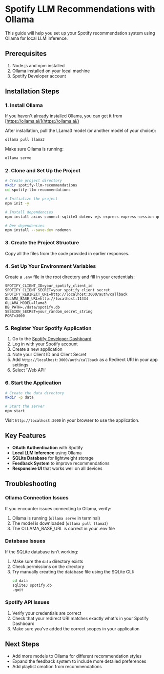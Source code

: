 # Spotify LLM Recommendations with Ollama

This guide will help you set up your Spotify recommendation system using Ollama for local LLM inference.

## Prerequisites

1. Node.js and npm installed
2. Ollama installed on your local machine
3. Spotify Developer account

## Installation Steps

### 1. Install Ollama

If you haven't already installed Ollama, you can get it from [https://ollama.ai/](https://ollama.ai/)

After installation, pull the LLama3 model (or another model of your choice):

```bash
ollama pull llama3
```

Make sure Ollama is running:

```bash
ollama serve
```

### 2. Clone and Set Up the Project

```bash
# Create project directory
mkdir spotify-llm-recommendations
cd spotify-llm-recommendations

# Initialize the project
npm init -y

# Install dependencies
npm install axios connect-sqlite3 dotenv ejs express express-session querystring spotify-web-api-node sqlite3

# Dev dependencies
npm install --save-dev nodemon
```

### 3. Create the Project Structure

Copy all the files from the code provided in earlier responses.

### 4. Set Up Your Environment Variables

Create a `.env` file in the root directory and fill in your credentials:

```
SPOTIFY_CLIENT_ID=your_spotify_client_id
SPOTIFY_CLIENT_SECRET=your_spotify_client_secret
SPOTIFY_REDIRECT_URI=http://localhost:3000/auth/callback
OLLAMA_BASE_URL=http://localhost:11434
OLLAMA_MODEL=llama3
DB_PATH=./data/spotify.db
SESSION_SECRET=your_random_secret_string
PORT=3000
```

### 5. Register Your Spotify Application

1. Go to the [Spotify Developer Dashboard](https://developer.spotify.com/dashboard/)
2. Log in with your Spotify account
3. Create a new application
4. Note your Client ID and Client Secret
5. Add `http://localhost:3000/auth/callback` as a Redirect URI in your app settings
6. Select 'Web API'

### 6. Start the Application

```bash
# Create the data directory
mkdir -p data

# Start the server
npm start
```

Visit `http://localhost:3000` in your browser to use the application.

## Key Features

- **OAuth Authentication** with Spotify
- **Local LLM Inference** using Ollama
- **SQLite Database** for lightweight storage
- **Feedback System** to improve recommendations
- **Responsive UI** that works well on all devices

## Troubleshooting

### Ollama Connection Issues

If you encounter issues connecting to Ollama, verify:

1. Ollama is running (`ollama serve` in terminal)
2. The model is downloaded (`ollama pull llama3`)
3. The OLLAMA_BASE_URL is correct in your .env file

### Database Issues

If the SQLite database isn't working:

1. Make sure the `data` directory exists
2. Check permissions on the directory
3. Try manually creating the database file using the SQLite CLI:
   ```bash
   cd data
   sqlite3 spotify.db
   .quit
   ```

### Spotify API Issues

1. Verify your credentials are correct
2. Check that your redirect URI matches exactly what's in your Spotify Dashboard
3. Make sure you've added the correct scopes in your application

## Next Steps

- Add more models to Ollama for different recommendation styles
- Expand the feedback system to include more detailed preferences
- Add playlist creation from recommendations